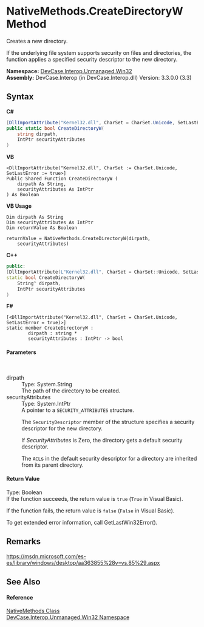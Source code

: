 # NativeMethods.CreateDirectoryW Method 
 

Creates a new directory. 

 If the underlying file system supports security on files and directories, the function applies a specified security descriptor to the new directory.

**Namespace:**&nbsp;<a href="N_DevCase_Interop_Unmanaged_Win32">DevCase.Interop.Unmanaged.Win32</a><br />**Assembly:**&nbsp;DevCase.Interop (in DevCase.Interop.dll) Version: 3.3.0.0 (3.3)

## Syntax

**C#**<br />
``` C#
[DllImportAttribute("Kernel32.dll", CharSet = CharSet.Unicode, SetLastError = true)]
public static bool CreateDirectoryW(
	string dirpath,
	IntPtr securityAttributes
)
```

**VB**<br />
``` VB
<DllImportAttribute("Kernel32.dll", CharSet := CharSet.Unicode, SetLastError := true>]
Public Shared Function CreateDirectoryW ( 
	dirpath As String,
	securityAttributes As IntPtr
) As Boolean
```

**VB Usage**<br />
``` VB Usage
Dim dirpath As String
Dim securityAttributes As IntPtr
Dim returnValue As Boolean

returnValue = NativeMethods.CreateDirectoryW(dirpath, 
	securityAttributes)
```

**C++**<br />
``` C++
public:
[DllImportAttribute(L"Kernel32.dll", CharSet = CharSet::Unicode, SetLastError = true)]
static bool CreateDirectoryW(
	String^ dirpath, 
	IntPtr securityAttributes
)
```

**F#**<br />
``` F#
[<DllImportAttribute("Kernel32.dll", CharSet = CharSet.Unicode, SetLastError = true)>]
static member CreateDirectoryW : 
        dirpath : string * 
        securityAttributes : IntPtr -> bool 

```


#### Parameters
&nbsp;<dl><dt>dirpath</dt><dd>Type: System.String<br />The path of the directory to be created.</dd><dt>securityAttributes</dt><dd>Type: System.IntPtr<br />A pointer to a `SECURITY_ATTRIBUTES` structure. 

 The `SecurityDescriptor` member of the structure specifies a security descriptor for the new directory. 

 If *SecurityAttributes* is Zero, the directory gets a default security descriptor. 

 The `ACL`s in the default security descriptor for a directory are inherited from its parent directory.</dd></dl>

#### Return Value
Type: Boolean<br />If the function succeeds, the return value is `true` (`True` in Visual Basic). 

 If the function fails, the return value is `false` (`False` in Visual Basic). 

 To get extended error information, call GetLastWin32Error().

## Remarks
<a href="https://msdn.microsoft.com/es-es/library/windows/desktop/aa363855%28v=vs.85%29.aspx" target="_blank">https://msdn.microsoft.com/es-es/library/windows/desktop/aa363855%28v=vs.85%29.aspx</a>

## See Also


#### Reference
<a href="T_DevCase_Interop_Unmanaged_Win32_NativeMethods">NativeMethods Class</a><br /><a href="N_DevCase_Interop_Unmanaged_Win32">DevCase.Interop.Unmanaged.Win32 Namespace</a><br />